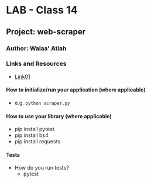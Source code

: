 # LAB - Class 14

## Project: web-scraper

### Author: Walaa' Atiah

### Links and Resources

- [Link01](https://en.wikipedia.org/wiki/History_of_Mexico)



#### How to initialize/run your application (where applicable)

- e.g. `python scraper.py`

#### How to use your library (where applicable)
 * pip install pytest
 * pip install bs4
 * pip install requests

#### Tests

- How do you run tests?
  * pytest
  